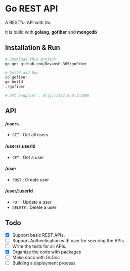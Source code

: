 # Go REST API
A RESTful API with Go

It is build with **golang**, **gofiber** and **mongodb**

## Installation & Run
```bash
# Download this project
go get github.com/Devansh-365/gofiber
```

```bash
# Build and Run
cd gofiber
go build
./gofiber

# API Endpoint : http://127.0.0.1:3000
```

## API

#### /users
* `GET` : Get all users

#### /users/:userId
* `GET` : Get a user

#### /user
* `POST` : Create user

#### /user/:userId
* `PUT` : Update a user
* `DELETE` : Delete a user


## Todo

- [x] Support basic REST APIs.
- [ ] Support Authentication with user for securing the APIs.
- [ ] Write the tests for all APIs.
- [x] Organize the code with packages
- [ ] Make docs with GoDoc
- [ ] Building a deployment process 
